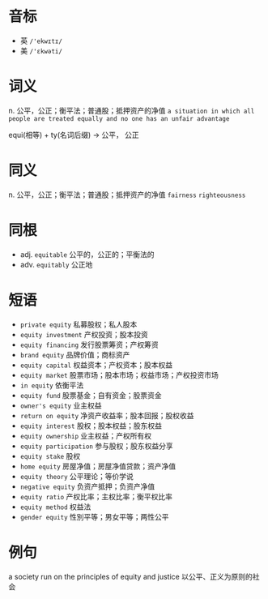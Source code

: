 # 音标

- 英 `/'ekwɪtɪ/`
- 美 `/'ɛkwəti/`

# 词义

n. 公平，公正；衡平法；普通股；抵押资产的净值
`a situation in which all people are treated equally and no one has an unfair advantage`



equi(相等) + ty(名词后缀) → 公平， 公正

# 同义

n. 公平，公正；衡平法；普通股；抵押资产的净值
`fairness` `righteousness`

# 同根

- adj. `equitable` 公平的，公正的；平衡法的
- adv. `equitably` 公正地

# 短语

- `private equity` 私募股权；私人股本
- `equity investment` 产权投资；股本投资
- `equity financing` 发行股票筹资；产权筹资
- `brand equity` 品牌价值；商标资产
- `equity capital` 权益资本；产权资本；股本权益
- `equity market` 股票市场；股本市场；权益市场；产权投资市场
- `in equity` 依衡平法
- `equity fund` 股票基金；自有资金；股票资金
- `owner's equity` 业主权益
- `return on equity` 净资产收益率；股本回报；股权收益
- `equity interest` 股权；股本权益；股东权益
- `equity ownership` 业主权益；产权所有权
- `equity participation` 参与股权；股东权益分享
- `equity stake` 股权
- `home equity` 房屋净值；房屋净值贷款；资产净值
- `equity theory` 公平理论；等价学说
- `negative equity` 负资产抵押；负资产净值
- `equity ratio` 产权比率；主权比率；衡平权比率
- `equity method` 权益法
- `gender equity` 性別平等；男女平等；两性公平

# 例句

a society run on the principles of equity and justice
以公平、正义为原则的社会


